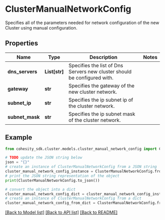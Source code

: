 # ClusterManualNetworkConfig

Specifies all of the parameters needed for network configuration of the new Cluster using manual configuration.

## Properties

Name | Type | Description | Notes
------------ | ------------- | ------------- | -------------
**dns_servers** | **List[str]** | Specifies the list of Dns Servers new cluster should be configured with. | 
**gateway** | **str** | Specifies the gateway of the new cluster network. | 
**subnet_ip** | **str** | Specifies the ip subnet ip of the cluster network. | 
**subnet_mask** | **str** | Specifies the ip subnet mask of the cluster network. | 

## Example

```python
from cohesity_sdk.cluster.models.cluster_manual_network_config import ClusterManualNetworkConfig

# TODO update the JSON string below
json = "{}"
# create an instance of ClusterManualNetworkConfig from a JSON string
cluster_manual_network_config_instance = ClusterManualNetworkConfig.from_json(json)
# print the JSON string representation of the object
print(ClusterManualNetworkConfig.to_json())

# convert the object into a dict
cluster_manual_network_config_dict = cluster_manual_network_config_instance.to_dict()
# create an instance of ClusterManualNetworkConfig from a dict
cluster_manual_network_config_from_dict = ClusterManualNetworkConfig.from_dict(cluster_manual_network_config_dict)
```
[[Back to Model list]](../README.md#documentation-for-models) [[Back to API list]](../README.md#documentation-for-api-endpoints) [[Back to README]](../README.md)


